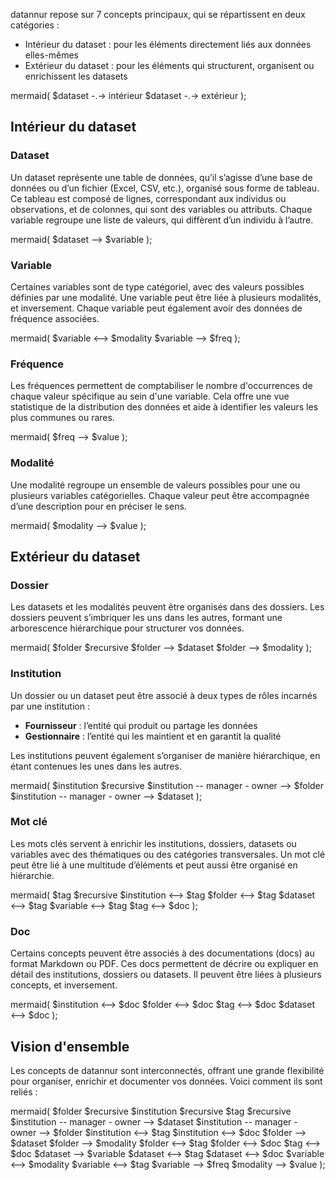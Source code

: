 datannur repose sur 7 concepts principaux, qui se répartissent en deux catégories :

- Intérieur du dataset : pour les éléments directement liés aux données elles-mêmes
- Extérieur du dataset : pour les éléments qui structurent, organisent ou enrichissent les datasets

mermaid( 
  $dataset -.-> intérieur
  $dataset -.-> extérieur
);


## Intérieur du dataset

### Dataset

Un dataset représente une table de données, qu’il s’agisse d’une base de données ou d’un fichier (Excel, CSV, etc.), organisé sous forme de tableau. Ce tableau est composé de lignes, correspondant aux individus ou observations, et de colonnes, qui sont des variables ou attributs. Chaque variable regroupe une liste de valeurs, qui diffèrent d’un individu à l’autre.

mermaid( $dataset --> $variable );

### Variable

Certaines variables sont de type catégoriel, avec des valeurs possibles définies par une modalité. Une variable peut être liée à plusieurs modalités, et inversement. Chaque variable peut également avoir des données de fréquence associées.

mermaid( 
  $variable <--> $modality
  $variable --> $freq
);

### Fréquence

Les fréquences permettent de comptabiliser le nombre d'occurrences de chaque valeur spécifique au sein d'une variable. Cela offre une vue statistique de la distribution des données et aide à identifier les valeurs les plus communes ou rares.

mermaid( $freq --> $value );

### Modalité

Une modalité regroupe un ensemble de valeurs possibles pour une ou plusieurs variables catégorielles. Chaque valeur peut être accompagnée d’une description pour en préciser le sens.

mermaid( $modality --> $value );


## Extérieur du dataset

### Dossier

Les datasets et les modalités peuvent être organisés dans des dossiers. Les dossiers peuvent s’imbriquer les uns dans les autres, formant une arborescence hiérarchique pour structurer vos données.

mermaid(
  $folder $recursive
  $folder --> $dataset
  $folder --> $modality
);

### Institution

Un dossier ou un dataset peut être associé à deux types de rôles incarnés par une institution :

- **Fournisseur** : l’entité qui produit ou partage les données
- **Gestionnaire** : l’entité qui les maintient et en garantit la qualité

Les institutions peuvent également s’organiser de manière hiérarchique, en étant contenues les unes dans les autres.

mermaid(
  $institution $recursive
  $institution -- manager - owner --> $folder
  $institution -- manager - owner --> $dataset
);

### Mot clé

Les mots clés servent à enrichir les institutions, dossiers, datasets ou variables avec des thématiques ou des catégories transversales. Un mot clé peut être lié à une multitude d’éléments et peut aussi être organisé en hiérarchie.

mermaid(
  $tag $recursive
  $institution <--> $tag
  $folder <--> $tag
  $dataset <--> $tag
  $variable <--> $tag
  $tag <--> $doc
);

### Doc

Certains concepts peuvent être associés à des documentations (docs) au format Markdown ou PDF. Ces docs permettent de décrire ou expliquer en détail des institutions, dossiers ou datasets. Il peuvent être liées à plusieurs concepts, et inversement.

mermaid(
  $institution <--> $doc
  $folder <--> $doc
  $tag <--> $doc
  $dataset <--> $doc
);

## Vision d'ensemble

Les concepts de datannur sont interconnectés, offrant une grande flexibilité pour organiser, enrichir et documenter vos données. Voici comment ils sont reliés :

mermaid(
  $folder $recursive
  $institution $recursive
  $tag $recursive
  $institution -- manager - owner --> $dataset
  $institution -- manager - owner --> $folder
  $institution <--> $tag
  $institution <--> $doc
  $folder --> $dataset
  $folder --> $modality
  $folder <--> $tag
  $folder <--> $doc
  $tag <--> $doc
  $dataset --> $variable
  $dataset <--> $tag
  $dataset <--> $doc
  $variable <--> $modality
  $variable <--> $tag
  $variable --> $freq
  $modality --> $value
);
